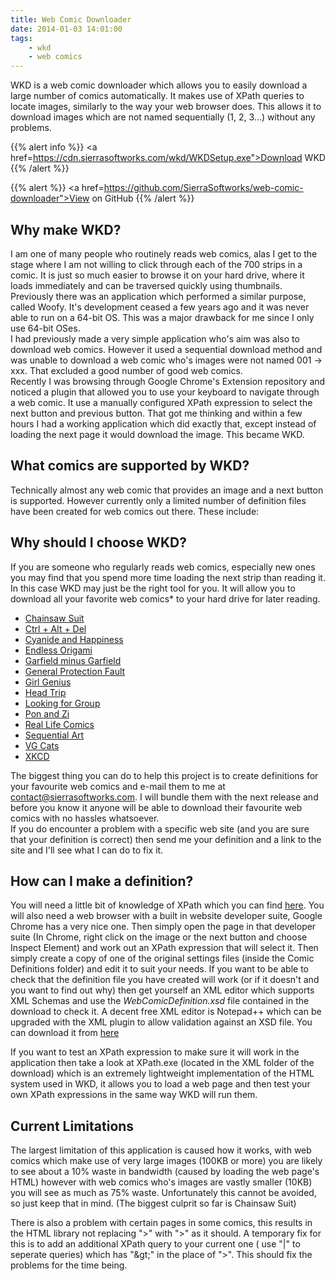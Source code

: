 ```yaml
---
title: Web Comic Downloader
date: 2014-01-03 14:01:00
tags:
    - wkd
    - web comics
---
```


WKD is a web comic downloader which allows you to easily download a large number of comics automatically. It makes use of XPath queries to locate images, similarly to the way your web browser does. This allows it to download images which are not named sequentially (1, 2, 3...) without any problems.
 
{{% alert info %}}
<a href=https://cdn.sierrasoftworks.com/wkd/WKDSetup.exe">Download WKD</a>
{{% /alert %}}

{{% alert %}}
<a href=https://github.com/SierraSoftworks/web-comic-downloader">View on GitHub</a>
{{% /alert %}}

<!--more-->

## Why make WKD?
I am one of many people who routinely reads web comics, alas I get to the stage where I am not willing to click through each of the 700 strips in a comic. It is just so much easier to browse it on your hard drive, where it loads immediately and can be traversed quickly using thumbnails.  
Previously there was an application which performed a similar purpose, called Woofy. It's development ceased a few years ago and it was never able to run on a 64-bit OS. This was a major drawback for me since I only use 64-bit OSes.  
I had previously made a very simple application who's aim was also to download web comics. However it used a sequential download method and was unable to download a web comic who's images were not named 001 -> xxx. That excluded a good number of good web comics.  
Recently I was browsing through Google Chrome's Extension repository and noticed a plugin that allowed you to use your keyboard to navigate through a web comic. It use a manually configured XPath expression to select the next button and previous button. That got me thinking and within a few hours I had a working application which did exactly that, except instead of loading the next page it would download the image.
This became WKD.
 
## What comics are supported by WKD?
Technically almost any web comic that provides an image and a next button is supported. However currently only a limited number of definition files have been created for web comics out there. These include:
 
## Why should I choose WKD?
If you are someone who regularly reads web comics, especially new ones you may find that you spend more time loading the next strip than reading it. In this case WKD may just be the right tool for you.
It will allow you to download all your favorite web comics* to your hard drive for later reading.

* [Chainsaw Suit](http://chainsawsuit.com)
* [Ctrl + Alt + Del](http://www.cad-comic.com/cad/)
* [Cyanide and Happiness](http://www.explosm.net/comics)
* [Endless Origami](http://endlessorigami.com/)
* [Garfield minus Garfield](http://garfieldminusgarfield.net/)
* [General Protection Fault](http://www.gpf-comics.com/)
* [Girl Genius](http://www.girlgeniusonline.com/comic.php)
* [Head Trip](http://headtrip.keenspot.com/)
* [Looking for Group](http://www.lfgcomic.com/)
* [Pon and Zi](http://www.ponandzi.com/Pon_and_Zi/The_Pon%26Zi_Collection.html)
* [Real Life Comics](http://www.reallifecomics.com/)
* [Sequential Art](http://www.collectedcurios.com/sequentialart.php)
* [VG Cats](http://www.vgcats.com/comics/)
* [XKCD](http://www.xkcd.com)

The biggest thing you can do to help this project is to create definitions for your favourite web comics and e-mail them to me at [contact@sierrasoftworks.com](mailto:contact@sierrasoftworks.com). I will bundle them with the next release and before you know it anyone will be able to download their favourite web comics with no hassles whatsoever.  
If you do encounter a problem with a specific web site (and you are sure that your definition is correct) then send me your definition and a link to the site and I'll see what I can do to fix it.

## How can I make a definition?
You will need a little bit of knowledge of XPath which you can find [here](http://www.w3schools.com/xpath/default.asp). You will also need a web browser with a built in website developer suite, Google Chrome has a very nice one. Then simply open the page in that developer suite (In Chrome, right click on the image or the next button and choose Inspect Element) and work out an XPath expression that will select it.
Then simply create a copy of one of the original settings files (inside the Comic Definitions folder) and edit it to suit your needs.
If you want to be able to check that the definition file you have created will work (or if it doesn't and you want to find out why) then get yourself an XML editor which supports XML Schemas and use the *WebComicDefinition.xsd* file contained in the download to check it. A decent free XML editor is Notepad++ which can be upgraded with the XML plugin to allow validation against an XSD file. You can download it from [here](http://notepad-plus-plus.org/)
 
If you want to test an XPath expression to make sure it will work in the application then take a look at XPath.exe (located in the XML folder of the download) which is an extremely lightweight implementation of the HTML system used in WKD, it allows you to load a web page and then test your own XPath expressions in the same way WKD will run them.
 
## Current Limitations
The largest limitation of this application is caused how it works, with web comics which make use of very large images (100KB or more) you are likely to see about a 10% waste in bandwidth (caused by loading the web page's HTML) however with web comics who's images are vastly smaller (10KB) you will see  as much as 75% waste. Unfortunately this cannot be avoided, so just keep that in mind. (The biggest culprit so far is Chainsaw Suit)
 
There is also a problem with certain pages in some comics, this results in the HTML library not replacing "&gt;" with ">" as it should. A temporary fix for this is to add an additional XPath query to your current one ( use "|" to seperate queries) which has "&amp;gt;" in the place of "&gt;". This should fix the problems for the time being.
